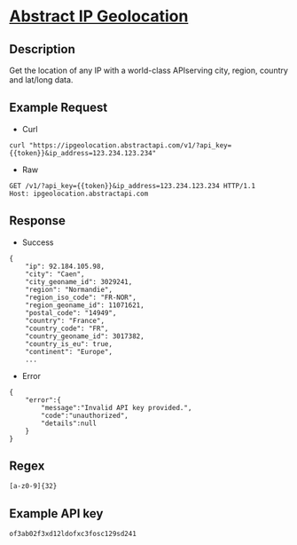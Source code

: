 # [Abstract IP Geolocation](https://www.abstractapi.com/api/ip-geolocation-api)

## __Description__
Get the location of any IP with a world-class APIserving city, region, country and lat/long data.

## __Example Request__
* Curl
```
curl "https://ipgeolocation.abstractapi.com/v1/?api_key={{token}}&ip_address=123.234.123.234"
```

* Raw
```
GET /v1/?api_key={{token}}&ip_address=123.234.123.234 HTTP/1.1
Host: ipgeolocation.abstractapi.com
```

## __Response__
* Success
```
{
    "ip": 92.184.105.98,
    "city": "Caen",
    "city_geoname_id": 3029241,
    "region": "Normandie",
    "region_iso_code": "FR-NOR",
    "region_geoname_id": 11071621,
    "postal_code": "14949",
    "country": "France",
    "country_code": "FR",
    "country_geoname_id": 3017382,
    "country_is_eu": true,
    "continent": "Europe",
    ...
```
* Error
```
{
    "error":{
        "message":"Invalid API key provided.",
        "code":"unauthorized",
        "details":null
    }
}
```

## __Regex__
```
[a-z0-9]{32}
```

## __Example API key__
```
of3ab02f3xd12ldofxc3fosc129sd241
```